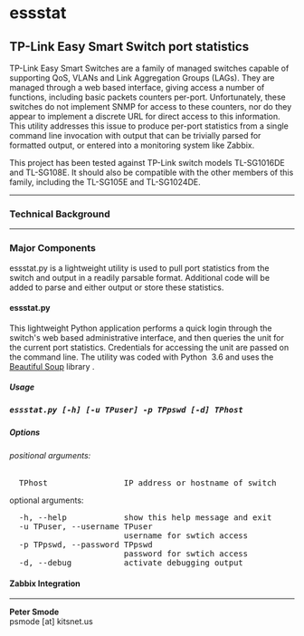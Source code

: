 # essstat
<h2>TP-Link Easy Smart Switch port statistics</h2>

TP-Link Easy Smart Switches are a family of managed switches capable of supporting QoS, VLANs and Link Aggregation Groups (LAGs). 
They are managed through a web based interface, giving access a number of functions, including basic packets counters per-port. 
Unfortunately, these switches do not implement SNMP for access to these counters, nor do they appear to implement a discrete URL for
direct access to this information. This utility addresses this issue to produce per-port statistics from a single command line invocation 
with output that can be trivially parsed for formatted output, or entered into a monitoring system like Zabbix.

This project has been tested against TP-Link switch models TL-SG1016DE and TL-SG108E. It should also be compatible with the other 
members of this family, including the TL-SG105E and TL-SG1024DE.

<hr>
<h3>Technical Background</h3>

<hr>
<H3>Major Components</h3>
essstat.py is a lightweight utility is used to pull port statistics from the switch and output in a readily parsable format. Additional 
code will be added to parse and either output or store these statistics.


<h4>essstat.py</h4>
This lightweight Python application performs a quick login through the switch's web based administrative interface, and then queries the 
unit for the current port statistics. Credentials for accessing the unit are passed on the command line. The utility was coded with 
Python &nbsp;3.6 and uses the <a href=” https://pypi.org/project/beautifulsoup4/”>Beautiful Soup</a> library .

<h5>Usage<h5>
<pre>
essstat.py [-h] [-u TPuser] -p TPpswd [-d] TPhost
</pre>

<h5>Options</h5>

<h6>positional arguments:</h6>
<pre>
  TPhost                IP address or hostname of switch
</pre>

</h6>optional arguments: </h6>
<pre>
  -h, --help            show this help message and exit
  -u TPuser, --username TPuser
                        username for swtich access
  -p TPpswd, --password TPpswd
                        password for swtich access
  -d, --debug           activate debugging output
</pre>



<h4>Zabbix Integration</h4>


<hr>
<b>Peter Smode</b><br>
psmode [at] kitsnet.us
